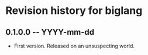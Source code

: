 # Revision history for biglang

## 0.1.0.0 -- YYYY-mm-dd

* First version. Released on an unsuspecting world.
